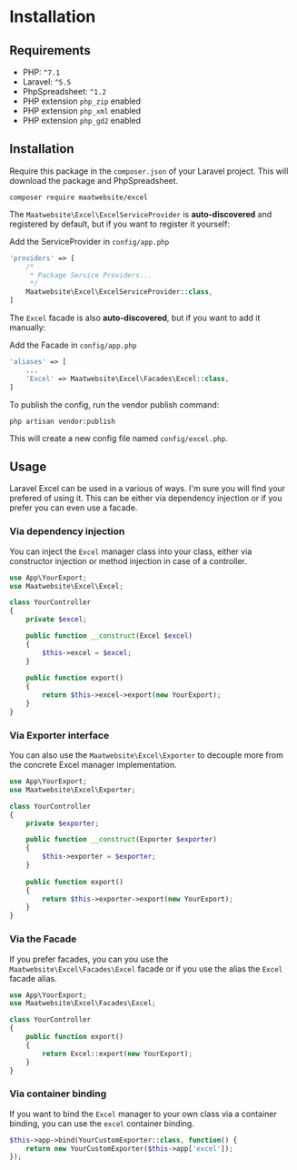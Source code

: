 # Installation

## Requirements

* PHP: `^7.1`
* Laravel: `^5.5`
* PhpSpreadsheet: `^1.2`
* PHP extension `php_zip` enabled
* PHP extension `php_xml` enabled
* PHP extension `php_gd2` enabled

## Installation

Require this package in the `composer.json` of your Laravel project. This will download the package and PhpSpreadsheet.

```
composer require maatwebsite/excel
```

The `Maatwebsite\Excel\ExcelServiceProvider` is __auto-discovered__ and registered by default, but if you want to register it yourself:

Add the ServiceProvider in `config/app.php`

```php
'providers' => [
    /*
     * Package Service Providers...
     */
    Maatwebsite\Excel\ExcelServiceProvider::class,
]
```

The `Excel` facade is also __auto-discovered__, but if you want to add it manually:

Add the Facade in `config/app.php`

```php
'aliases' => [
    ...
    'Excel' => Maatwebsite\Excel\Facades\Excel::class,
]
```

To publish the config, run the vendor publish command:

```
php artisan vendor:publish
```

This will create a new config file named `config/excel.php`.

## Usage

Laravel Excel can be used in a various of ways. I'm sure you will find your prefered of using it. This can be either via dependency injection or if you prefer you can even use a facade.

### Via dependency injection

You can inject the `Excel` manager class into your class, either via constructor injection or method injection in case of a controller.

```php
use App\YourExport;
use Maatwebsite\Excel\Excel;

class YourController
{
    private $excel;

    public function __construct(Excel $excel)
    {
        $this->excel = $excel;
    }
    
    public function export()
    {
        return $this->excel->export(new YourExport);
    }
}
```

### Via Exporter interface

You can also use the `Maatwebsite\Excel\Exporter` to decouple more from the concrete Excel manager implementation.

```php
use App\YourExport;
use Maatwebsite\Excel\Exporter;

class YourController
{
    private $exporter;

    public function __construct(Exporter $exporter)
    {
        $this->exporter = $exporter;
    }
    
    public function export()
    {
        return $this->exporter->export(new YourExport);
    }
}
```

### Via the Facade

If you prefer facades, you can you use the `Maatwebsite\Excel\Facades\Excel` facade or if you use the alias the `Excel` facade alias.

```php
use App\YourExport;
use Maatwebsite\Excel\Facades\Excel;

class YourController
{
    public function export()
    {
        return Excel::export(new YourExport);
    }
}
```

### Via container binding

If you want to bind the `Excel` manager to your own class via a container binding, you can use the `excel` container binding.

```php
$this->app->bind(YourCustomExporter::class, function() {
    return new YourCustomExporter($this->app['excel']);
});
```
